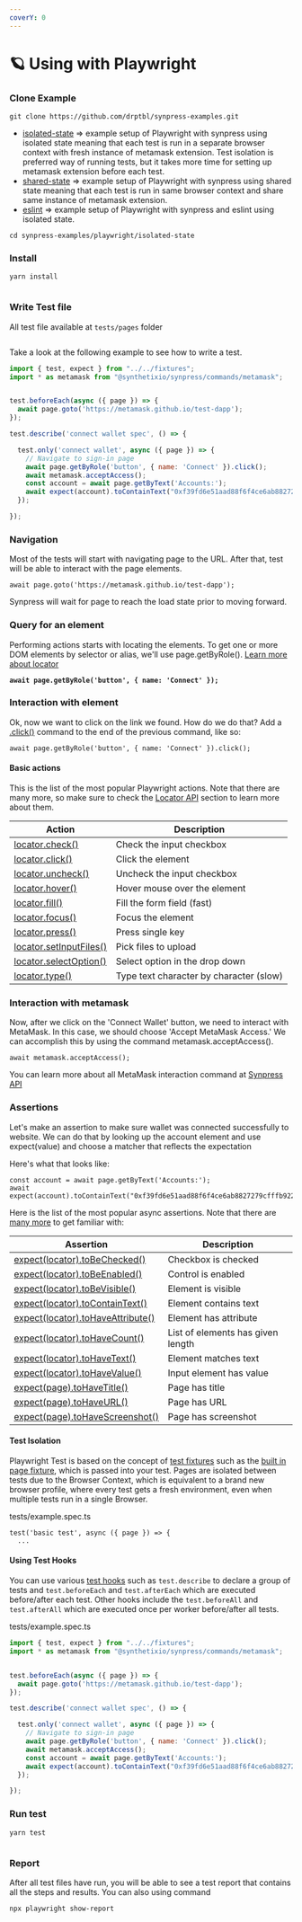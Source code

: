 ```yaml
---
coverY: 0
---
```


# 🪐 Using with Playwright

### Clone Example

```
git clone https://github.com/drptbl/synpress-examples.git
```

* [isolated-state](https://github.com/drptbl/synpress-examples/tree/master/playwright/isolated-state) => example setup of Playwright with synpress using isolated state meaning that each test is run in a separate browser context with fresh instance of metamask extension. Test isolation is preferred way of running tests, but it takes more time for setting up metamask extension before each test.
* [shared-state](https://github.com/drptbl/synpress-examples/tree/master/playwright/shared-state) => example setup of Playwright with synpress using shared state meaning that each test is run in same browser context and share same instance of metamask extension.
* [eslint](https://github.com/drptbl/synpress-examples/tree/master/playwright/eslint) => example setup of Playwright with synpress and eslint using isolated state.

```
cd synpress-examples/playwright/isolated-state
```

### Install&#x20;

```
yarn install
```

<figure><img src="../.gitbook/assets/Screenshot 2023-05-23 110303.jpg" alt=""><figcaption></figcaption></figure>

### Write Test file

All test file available at `tests/pages` folder

<figure><img src="../.gitbook/assets/Screenshot 2023-05-23 110445.jpg" alt=""><figcaption></figcaption></figure>

Take a look at the following example to see how to write a test.

```javascript
import { test, expect } from "../../fixtures";
import * as metamask from "@synthetixio/synpress/commands/metamask";


test.beforeEach(async ({ page }) => {
  await page.goto('https://metamask.github.io/test-dapp');
});

test.describe('connect wallet spec', () => {

  test.only('connect wallet', async ({ page }) => {
    // Navigate to sign-in page
    await page.getByRole('button', { name: 'Connect' }).click();
    await metamask.acceptAccess();
    const account = await page.getByText('Accounts:');
    await expect(account).toContainText("0xf39fd6e51aad88f6f4ce6ab8827279cfffb92266");
  });

});
```

### Navigation

Most of the tests will start with navigating page to the URL. After that, test will be able to interact with the page elements.

```
await page.goto('https://metamask.github.io/test-dapp');
```

Synpress will wait for page to reach the load state prior to moving forward.

### Query for an element <a href="#step-2-query-for-an-element" id="step-2-query-for-an-element"></a>

Performing actions starts with locating the elements. To get one or more DOM elements by selector or alias, we'll use page.getByRole(). [Learn more about locator](https://playwright.dev/docs/api/class-locator)

<pre><code><strong>await page.getByRole('button', { name: 'Connect' });
</strong></code></pre>

### Interaction with element

Ok, now we want to click on the link we found. How do we do that? Add a [.click()](https://docs.cypress.io/api/commands/click) command to the end of the previous command, like so:

```
await page.getByRole('button', { name: 'Connect' }).click();
```

#### Basic actions[​](https://playwright.dev/docs/writing-tests#basic-actions) <a href="#basic-actions" id="basic-actions"></a>

This is the list of the most popular Playwright actions. Note that there are many more, so make sure to check the [Locator API](https://playwright.dev/docs/api/class-locator) section to learn more about them.

| Action                                                                                           | Description                             |
| ------------------------------------------------------------------------------------------------ | --------------------------------------- |
| [locator.check()](https://playwright.dev/docs/api/class-locator#locator-check)                   | Check the input checkbox                |
| [locator.click()](https://playwright.dev/docs/api/class-locator#locator-click)                   | Click the element                       |
| [locator.uncheck()](https://playwright.dev/docs/api/class-locator#locator-uncheck)               | Uncheck the input checkbox              |
| [locator.hover()](https://playwright.dev/docs/api/class-locator#locator-hover)                   | Hover mouse over the element            |
| [locator.fill()](https://playwright.dev/docs/api/class-locator#locator-fill)                     | Fill the form field (fast)              |
| [locator.focus()](https://playwright.dev/docs/api/class-locator#locator-focus)                   | Focus the element                       |
| [locator.press()](https://playwright.dev/docs/api/class-locator#locator-press)                   | Press single key                        |
| [locator.setInputFiles()](https://playwright.dev/docs/api/class-locator#locator-set-input-files) | Pick files to upload                    |
| [locator.selectOption()](https://playwright.dev/docs/api/class-locator#locator-select-option)    | Select option in the drop down          |
| [locator.type()](https://playwright.dev/docs/api/class-locator#locator-type)                     | Type text character by character (slow) |

### Interaction with metamask

Now, after we click on the 'Connect Wallet' button, we need to interact with MetaMask. In this case, we should choose 'Accept MetaMask Access.' We can accomplish this by using the command metamask.acceptAccess().&#x20;

```
await metamask.acceptAccess();
```

You can learn more about all MetaMask interaction command at [Synpress API](../synpress-api.md)



### Assertions <a href="#assertions" id="assertions"></a>

Let's make an assertion to make sure wallet was connected successfully to website. We can do that by looking up the account element and use expect(value) and choose a matcher that reflects the expectation

Here's what that looks like:

```
const account = await page.getByText('Accounts:');
await expect(account).toContainText("0xf39fd6e51aad88f6f4ce6ab8827279cfffb92266");
```

Here is the list of the most popular async assertions. Note that there are [many more](https://playwright.dev/docs/test-assertions) to get familiar with:

| Assertion                                                                                                                         | Description                       |
| --------------------------------------------------------------------------------------------------------------------------------- | --------------------------------- |
| [expect(locator).toBeChecked()](https://playwright.dev/docs/api/class-locatorassertions#locator-assertions-to-be-checked)         | Checkbox is checked               |
| [expect(locator).toBeEnabled()](https://playwright.dev/docs/api/class-locatorassertions#locator-assertions-to-be-enabled)         | Control is enabled                |
| [expect(locator).toBeVisible()](https://playwright.dev/docs/api/class-locatorassertions#locator-assertions-to-be-visible)         | Element is visible                |
| [expect(locator).toContainText()](https://playwright.dev/docs/api/class-locatorassertions#locator-assertions-to-contain-text)     | Element contains text             |
| [expect(locator).toHaveAttribute()](https://playwright.dev/docs/api/class-locatorassertions#locator-assertions-to-have-attribute) | Element has attribute             |
| [expect(locator).toHaveCount()](https://playwright.dev/docs/api/class-locatorassertions#locator-assertions-to-have-count)         | List of elements has given length |
| [expect(locator).toHaveText()](https://playwright.dev/docs/api/class-locatorassertions#locator-assertions-to-have-text)           | Element matches text              |
| [expect(locator).toHaveValue()](https://playwright.dev/docs/api/class-locatorassertions#locator-assertions-to-have-value)         | Input element has value           |
| [expect(page).toHaveTitle()](https://playwright.dev/docs/api/class-pageassertions#page-assertions-to-have-title)                  | Page has title                    |
| [expect(page).toHaveURL()](https://playwright.dev/docs/api/class-pageassertions#page-assertions-to-have-url)                      | Page has URL                      |
| [expect(page).toHaveScreenshot()](https://playwright.dev/docs/api/class-pageassertions#page-assertions-to-have-screenshot-1)      | Page has screenshot               |

#### Test Isolation[​](https://playwright.dev/docs/writing-tests#test-isolation) <a href="#test-isolation" id="test-isolation"></a>

Playwright Test is based on the concept of [test fixtures](https://playwright.dev/docs/test-fixtures) such as the [built in page fixture](https://playwright.dev/docs/test-fixtures#built-in-fixtures), which is passed into your test. Pages are isolated between tests due to the Browser Context, which is equivalent to a brand new browser profile, where every test gets a fresh environment, even when multiple tests run in a single Browser.

tests/example.spec.ts

```
test('basic test', async ({ page }) => {
  ...
```

#### Using Test Hooks[​](https://playwright.dev/docs/writing-tests#using-test-hooks) <a href="#using-test-hooks" id="using-test-hooks"></a>

You can use various [test hooks](https://playwright.dev/docs/api/class-test) such as `test.describe` to declare a group of tests and `test.beforeEach` and `test.afterEach` which are executed before/after each test. Other hooks include the `test.beforeAll` and `test.afterAll` which are executed once per worker before/after all tests.

tests/example.spec.ts

```javascript
import { test, expect } from "../../fixtures";
import * as metamask from "@synthetixio/synpress/commands/metamask";


test.beforeEach(async ({ page }) => {
  await page.goto('https://metamask.github.io/test-dapp');
});

test.describe('connect wallet spec', () => {

  test.only('connect wallet', async ({ page }) => {
    // Navigate to sign-in page
    await page.getByRole('button', { name: 'Connect' }).click();
    await metamask.acceptAccess();
    const account = await page.getByText('Accounts:');
    await expect(account).toContainText("0xf39fd6e51aad88f6f4ce6ab8827279cfffb92266");
  });

});
```

### Run test

```
yarn test
```

<figure><img src="../.gitbook/assets/Screenshot 2023-05-23 111622.jpg" alt=""><figcaption></figcaption></figure>

### Report&#x20;

After all test files have run, you will be able to see a test report that contains all the steps and results. You can also using command

```
npx playwright show-report
```

<figure><img src="../.gitbook/assets/Screenshot 2023-05-25 113001.jpg" alt=""><figcaption></figcaption></figure>
